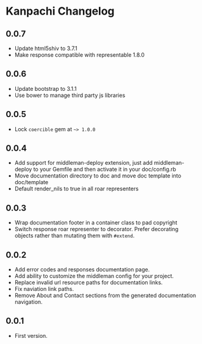 # Kanpachi Changelog

## 0.0.7
* Update html5shiv to 3.7.1
* Make response compatible with representable 1.8.0

## 0.0.6
* Update bootstrap to 3.1.1
* Use bower to manage third party js libraries

## 0.0.5
* Lock `coercible` gem at `~> 1.0.0`

## 0.0.4
* Add support for middleman-deploy extension, just add middleman-deploy to your
Gemfile and then activate it in your doc/config.rb
* Move documentation directory to doc and move doc template into doc/template
* Default render_nils to true in all roar representers

## 0.0.3
* Wrap documentation footer in a container class to pad copyright
* Switch response roar representer to decorator. Prefer decorating objects
rather than mutating them with `#extend`.

## 0.0.2

* Add error codes and responses documentation page.
* Add ability to customize the middleman config for your project.
* Replace invalid url resource paths for documentation links.
* Fix naviation link paths.
* Remove About and Contact sections from the generated documentation navigation.

## 0.0.1

* First version.